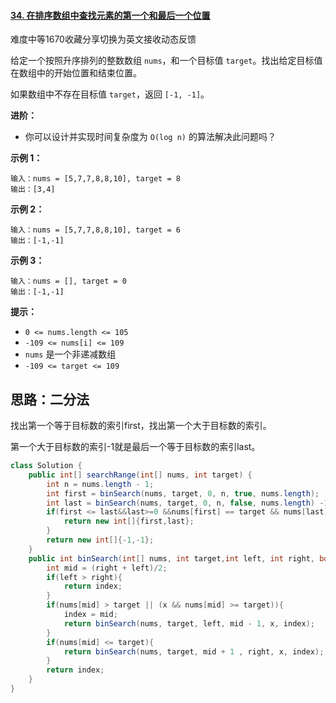 #### [34. 在排序数组中查找元素的第一个和最后一个位置](https://leetcode.cn/problems/find-first-and-last-position-of-element-in-sorted-array/)

难度中等1670收藏分享切换为英文接收动态反馈

给定一个按照升序排列的整数数组 `nums`，和一个目标值 `target`。找出给定目标值在数组中的开始位置和结束位置。

如果数组中不存在目标值 `target`，返回 `[-1, -1]`。

**进阶：**

- 你可以设计并实现时间复杂度为 `O(log n)` 的算法解决此问题吗？

 

**示例 1：**

```
输入：nums = [5,7,7,8,8,10], target = 8
输出：[3,4]
```

**示例 2：**

```
输入：nums = [5,7,7,8,8,10], target = 6
输出：[-1,-1]
```

**示例 3：**

```
输入：nums = [], target = 0
输出：[-1,-1]
```

 

**提示：**

- `0 <= nums.length <= 105`
- `-109 <= nums[i] <= 109`
- `nums` 是一个非递减数组
- `-109 <= target <= 109`

## 思路：二分法

找出第一个等于目标数的索引first，找出第一个大于目标数的索引。

第一个大于目标数的索引-1就是最后一个等于目标数的索引last。

```java
class Solution {
    public int[] searchRange(int[] nums, int target) {
        int n = nums.length - 1;
        int first = binSearch(nums, target, 0, n, true, nums.length);
        int last = binSearch(nums, target, 0, n, false, nums.length) -1;
        if(first <= last&&last>=0 &&nums[first] == target && nums[last] == target ){
            return new int[]{first,last};
        }
        return new int[]{-1,-1};
    }
    public int binSearch(int[] nums, int target,int left, int right, boolean x, int index){
        int mid = (right + left)/2;
        if(left > right){
            return index;
        }
        if(nums[mid] > target || (x && nums[mid] >= target)){
            index = mid;
            return binSearch(nums, target, left, mid - 1, x, index);
        }
        if(nums[mid] <= target){
            return binSearch(nums, target, mid + 1 , right, x, index);
        }
        return index;
    }
}
```